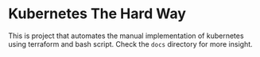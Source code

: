 # Kubernetes The Hard Way
This is project that automates the manual implementation of kubernetes using terraform and bash script.
Check the `docs` directory for more insight.
